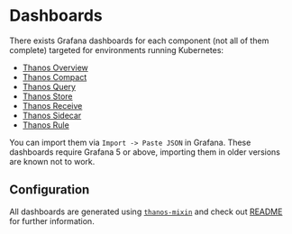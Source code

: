 # Dashboards

There exists Grafana dashboards for each component (not all of them complete) targeted for environments running Kubernetes:

- [Thanos Overview](thanos-overview.json)
- [Thanos Compact](thanos-compact.json)
- [Thanos Query](thanos-querier.json)
- [Thanos Store](thanos-store.json)
- [Thanos Receive](thanos-receive.json)
- [Thanos Sidecar](thanos-sidecar.json)
- [Thanos Rule](thanos-rule.json)

You can import them via `Import -> Paste JSON` in Grafana.
These dashboards require Grafana 5 or above, importing them in older versions are known not to work.

## Configuration

All dashboards are generated using [`thanos-mixin`](../../jsonnet/thanos-mixin) and check out [README](../../jsonnet/thanos-mixin/README.md) for further information.
